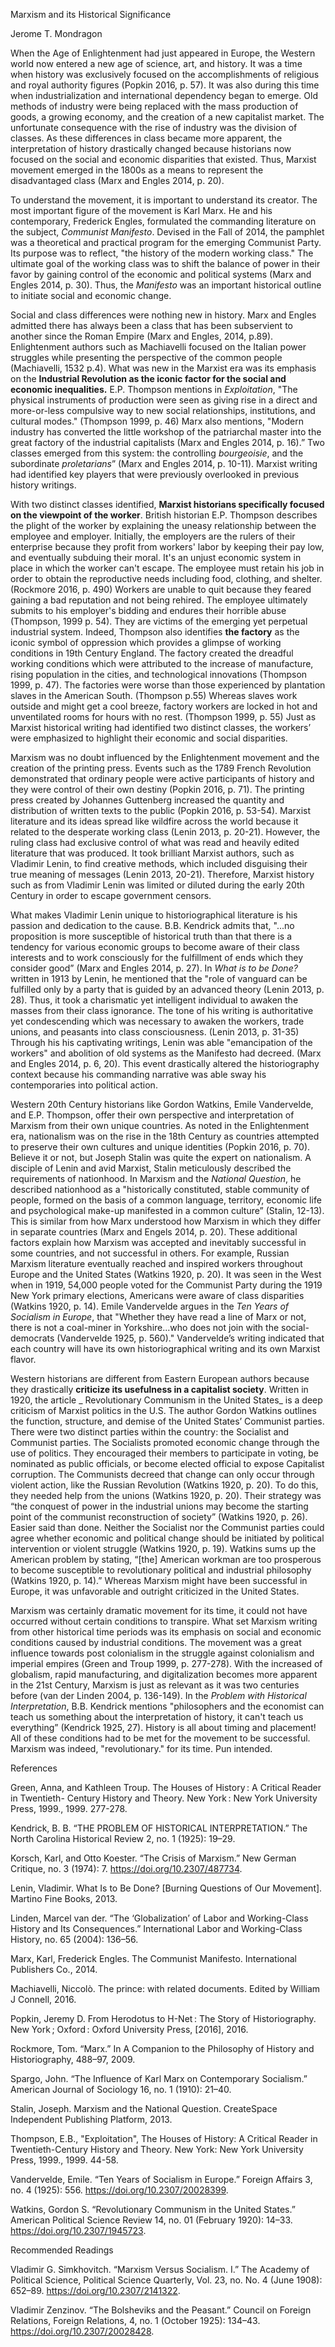 Marxism and its Historical Significance

Jerome T. Mondragon

When the Age of Enlightenment had just appeared in Europe, the Western world now entered a new age of science, art, and history. It was a time when history was exclusively focused on the accomplishments of religious and royal authority figures (Popkin 2016, p. 57). It was also during this time when industrialization and international dependency began to emerge. Old methods of industry were being replaced with the mass production of goods, a growing economy, and the creation of a new capitalist market. The unfortunate consequence with the rise of industry was the division of classes. As these differences in class became more apparent, the interpretation of history drastically changed because historians now focused on the social and economic disparities that existed. Thus, Marxist movement emerged in the 1800s as a means to represent the disadvantaged class (Marx and Engles 2014, p. 20). 

To understand the movement, it is important to understand its creator. The most important figure of the movement is Karl Marx. He and his contemporary, Frederick Engles, formulated the commanding literature on the subject, _Communist Manifesto_. Devised in the Fall of 2014, the pamphlet was a theoretical and practical program for the emerging Communist Party. Its purpose was to reflect, "the history of the modern working class." The ultimate goal of the working class was to shift the balance of power in their favor by gaining control of the economic and political systems (Marx and Engles 2014, p. 30). Thus, the _Manifesto_ was an important historical outline to initiate social and economic change. 

Social and class differences were nothing new in history. Marx and Engles admitted there has always been a class that has been subservient to another since the Roman Empire (Marx and Engles, 2014, p.89). Enlightenment authors such as Machiavelli focused on the Italian power struggles while presenting the perspective of the common people (Machiavelli, 1532 p.4). What was new in the Marxist era was its emphasis on the __Industrial Revolution as the iconic factor for the social and economic inequalities.__ E.P. Thompson mentions in _Exploitation_, "The physical instruments of production were seen as giving rise in a direct and more-or-less compulsive way to new social relationships, institutions, and cultural modes." (Thompson 1999, p. 46) Marx also mentions, "Modern industry has converted the little workshop of the patriarchal master into the great factory of the industrial capitalists (Marx and Engles 2014, p. 16).” Two classes emerged from this system: the controlling _bourgeoisie_, and the subordinate _proletarians_” (Marx and Engles 2014, p. 10-11). Marxist writing had identified key players that were previously overlooked in previous history writings. 

With two distinct classes identified, __Marxist historians specifically focused on the viewpoint of the worker__. British historian E.P. Thompson describes the plight of the worker by explaining the uneasy relationship between the employee and employer. Initially, the employers are the rulers of their enterprise because they profit from workers' labor by keeping their pay low, and eventually subduing their moral. It's an unjust economic system in place in which the worker can't escape. The employee must retain his job in order to obtain the reproductive needs including food, clothing, and shelter. (Rockmore 2016, p. 490) Workers are unable to quit because they feared gaining a bad reputation and not being rehired. The employee ultimately submits to his employer's bidding and endures their horrible abuse (Thompson, 1999 p. 54). They are victims of the emerging yet perpetual industrial system. Indeed, Thompson also identifies __the factory__ as the iconic symbol of oppression which provides a glimpse of working conditions in 19th Century England. The factory created the dreadful working conditions which were attributed to the increase of manufacture, rising population in the cities, and technological innovations (Thompson 1999, p. 47). The factories were worse than those experienced by plantation slaves in the American South. (Thompson p.55) Whereas slaves work outside and might get a cool breeze, factory workers are locked in hot and unventilated rooms for hours with no rest. (Thompson 1999, p. 55) Just as Marxist historical writing had identified two distinct classes, the workers’ were emphasized to highlight their economic and social disparities. 

Marxism was no doubt influenced by the Enlightenment movement and the creation of the printing press. Events such as the 1789 French Revolution demonstrated that ordinary people were active participants of history and they were control of their own destiny (Popkin 2016, p. 71). The printing press created by Johannes Guttenberg increased the quantity and distribution of written texts to the public (Popkin 2016, p. 53-54). Marxist literature and its ideas spread like wildfire across the world because it related to the desperate working class (Lenin 2013, p. 20-21). However, the ruling class had exclusive control of what was read and heavily edited literature that was produced. It took brilliant Marxist authors, such as Vladimir Lenin, to find creative methods, which included disguising their true meaning of messages (Lenin 2013, 20-21). Therefore, Marxist history such as from Vladimir Lenin was limited or diluted during the early 20th Century in order to escape government censors.

What makes Vladimir Lenin unique to historiographical literature is his passion and dedication to the cause. B.B. Kendrick admits that, "...no proposition is more susceptible of historical truth than that there is a tendency for various economic groups to become aware of their class interests and to work consciously for the fulfillment of ends which they consider good” (Marx and Engles 2014, p. 27). In _What is to be Done?_ written in 1913 by Lenin, he mentioned that the "role of vanguard can be fulfilled only by a party that is guided by an advanced theory (Lenin 2013, p. 28). Thus, it took a charismatic yet intelligent individual to awaken the masses from their class ignorance. The tone of his writing is authoritative yet condescending which was necessary to awaken the workers, trade unions, and peasants into class consciousness. (Lenin 2013, p. 31-35) Through his his captivating writings, Lenin was able "emancipation of the workers" and abolition of old systems as the Manifesto had decreed. (Marx and Engles 2014, p. 6, 20). This event drastically altered the historiography context because his commanding narrative was able sway his contemporaries into political action. 

Western 20th Century historians like Gordon Watkins, Emile Vandervelde, and E.P. Thompson, offer their own perspective and interpretation of Marxism from their own unique countries. As noted in the Enlightenment era, nationalism was on the rise in the 18th Century as countries attempted to preserve their own cultures and unique identities (Popkin 2016, p. 70). Believe it or not, but Joseph Stalin was quite the expert on nationalism. A disciple of Lenin and avid Marxist, Stalin meticulously described the requirements of nationhood. In Marxism and the _National Question_, he described nationhood as a "historically constituted, stable community of people, formed on the basis of a common language, territory, economic life and psychological make-up manifested in a common culture” (Stalin, 12-13). This is similar from how Marx understood how Marxism in which they differ in separate countries (Marx and Engels 2014, p. 20). These additional factors explain how Marxism was accepted and inevitably successful in some countries, and not successful in others. For example, Russian Marxism literature eventually reached and inspired workers throughout Europe and the United States (Watkins 1920, p. 20). It was seen in the West when in 1919, 54,000 people voted for the Communist Party during the 1919 New York primary elections, Americans were aware of class disparities (Watkins 1920, p. 14). Emile Vandervelde argues in the _Ten Years of Socialism in Europe_, that "Whether they have read a line of Marx or not, there is not a coal-miner in Yorkshire...who does not join with the social-democrats (Vandervelde 1925, p. 560)." Vandervelde’s writing indicated that each country will have its own historiographical writing and its own Marxist flavor.

Western historians are different from Eastern European authors because they drastically __criticize its usefulness in a capitalist society__. Written in 1920, the article _ Revolutionary Communism in the United States_ is a deep criticism of Marxist politics in the U.S. The author Gordon Watkins outlines the function, structure, and demise of the United States’ Communist parties. There were two distinct parties within the country: the Socialist and Communist parties. The Socialists promoted economic change through the use of politics. They encouraged their members to participate in voting, be nominated as public officials, or become elected official to expose Capitalist corruption. The Communists decreed that change can only occur through violent action, like the Russian Revolution (Watkins 1920, p. 20). To do this, they needed help from the unions (Watkins 1920, p. 20). Their strategy was “the conquest of power in the industrial unions may become the starting point of the communist reconstruction of society” (Watkins 1920, p. 26). Easier said than done. Neither the Socialist nor the Communist parties could agree whether economic and political change should be initiated by political intervention or violent struggle (Watkins 1920, p. 19). Watkins sums up the American problem by stating, “[the] American workman are too prosperous to become susceptible to revolutionary political and industrial philosophy (Watkins 1920, p. 14).” Whereas Marxism might have been successful in Europe, it was unfavorable and outright criticized in the United States. 

Marxism was certainly dramatic movement for its time, it could not have occurred without certain conditions to transpire. What set Marxism writing from other historical time periods was its emphasis on social and economic conditions caused by industrial conditions. The movement was a great influence towards post colonialism in the struggle against colonialism and imperial empires (Green and Troup 1999, p. 277-278). With the increased of globalism, rapid manufacturing, and digitalization becomes more apparent in the 21st Century, Marxism is just as relevant as it was two centuries before (van der Linden 2004, p. 136-149). In the _Problem with Historical Interpretation_, B.B. Kendrick mentions "philosophers and the economist can teach us something about the interpretation of history, it can't teach us everything” (Kendrick 1925, 27). History is all about timing and placement! All of these conditions had to be met for the movement to be successful. Marxism was indeed, "revolutionary." for its time. Pun intended.

References

Green, Anna, and Kathleen Troup. The Houses of History : A Critical Reader in Twentieth- Century History and Theory. New York : New York University Press, 1999., 1999. 277-278.

Kendrick, B. B. “THE PROBLEM OF HISTORICAL INTERPRETATION.” The North Carolina Historical Review 2, no. 1 (1925): 19–29.

Korsch, Karl, and Otto Koester. “The Crisis of Marxism.” New German Critique, no. 3 (1974): 7. https://doi.org/10.2307/487734.

Lenin, Vladimir. What Is to Be Done? [Burning Questions of Our Movement]. Martino Fine Books, 2013.

Linden, Marcel van der. “The ‘Globalization’ of Labor and Working-Class History and Its Consequences.” International Labor and Working-Class History, no. 65 (2004): 136–56.

Marx, Karl, Frederick Engles. The Communist Manifesto. International Publishers Co., 2014.

Machiavelli, Niccolò. The prince: with related documents. Edited by William J Connell, 2016.

Popkin, Jeremy D. From Herodotus to H-Net : The Story of Historiography. New York ; Oxford : Oxford University Press, [2016], 2016.

Rockmore, Tom. “Marx.” In A Companion to the Philosophy of History and Historiography, 488–97, 2009.

Spargo, John. “The Influence of Karl Marx on Contemporary Socialism.” American Journal of Sociology 16, no. 1 (1910): 21–40.

Stalin, Joseph. Marxism and the National Question. CreateSpace Independent Publishing Platform, 2013.

Thompson, E.B., "Exploitation", The Houses of History: A Critical Reader in Twentieth-Century History and Theory. New York: New York University Press, 1999., 1999. 44-58.

Vandervelde, Emile. “Ten Years of Socialism in Europe.” Foreign Affairs 3, no. 4 (1925): 556. https://doi.org/10.2307/20028399.
	
Watkins, Gordon S. “Revolutionary Communism in the United States.” American Political Science Review 14, no. 01 (February 1920): 14–33. https://doi.org/10.2307/1945723.

Recommended Readings

Vladimir G. Simkhovitch. “Marxism Versus Socialism. I.” The Academy of Political Science, Political Science Quarterly, Vol. 23, no. No. 4 (June 1908): 652–89. https://doi.org/10.2307/2141322.

Vladimir Zenzinov. “The Bolsheviks and the Peasant.” Council on Foreign Relations, Foreign Relations, 4, no. 1 (October 1925): 134–43. https://doi.org/10.2307/20028428.
